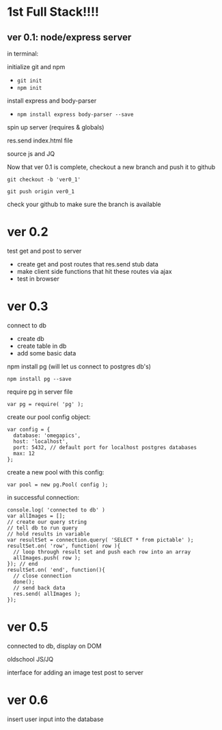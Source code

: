 1st Full Stack!!!!
===

ver 0.1: node/express server
---

in terminal:

initialize git and npm
- ```git init```
- ```npm init```

install express and body-parser
- ```npm install express body-parser --save```

spin up server (requires & globals)

res.send index.html file

source js and JQ

Now that ver 0.1 is complete, checkout a new branch and push it to github

```
git checkout -b 'ver0_1'
```

```
git push origin ver0_1
```

check your github to make sure the branch is available


ver 0.2
===
test get and post to server

- create get and post routes that res.send stub data
- make client side functions that hit these routes via ajax
- test in browser

ver 0.3
===
connect to db

- create db
- create table in db
- add some basic data

npm install pg (will let us connect to postgres db's)
```
npm install pg --save
```

require pg in server file
```
var pg = require( 'pg' );
```

create our pool config object:
```
var config = {
  database: 'omegapics',
  host: 'localhost',
  port: 5432, // default port for localhost postgres databases
  max: 12
};
```

create a new pool with this config:
```
var pool = new pg.Pool( config );
```

in successful connection:
```
console.log( 'connected to db' )
var allImages = [];
// create our query string
// tell db to run query
// hold results in variable
var resultSet = connection.query( 'SELECT * from pictable' );
resultSet.on( 'row', function( row ){
  // loop through result set and push each row into an array
  allImages.push( row );
}); // end
resultSet.on( 'end', function(){
  // close connection
  done();
  // send back data
  res.send( allImages );
});
```

ver 0.5
===
connected to db, display on DOM

oldschool JS/JQ

interface for adding an image
test post to server

ver 0.6
===
insert user input into the database
